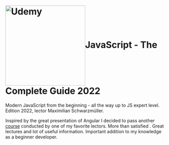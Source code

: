 <h1><img align="center" src="https://cdn.careers.tufts.edu/wp-content/uploads/sites/100/2021/09/udemy.png" style="width: 250px;" alt="Udemy">JavaScript - The Complete Guide 2022</h1>
Modern JavaScript from the beginning - all the way up to JS expert level. Edition 2022, lector Maximilian Schwarzmüller.

Inspired by the great presentation of Angular I decided to pass another [course](https://www.udemy.com/course/javascript-the-complete-guide-2020-beginner-advanced/) conducted by one of my favorite lectors. More than satisfied . Great lectures and lot of useful information.  Important addition to my knowledge as а beginner developer.

